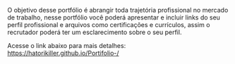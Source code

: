 O objetivo desse portfólio é abrangir toda trajetória profissional no mercado de
trabalho, nesse portfólio você poderá apresentar e incluir links do seu perfil profissional 
e arquivos como certificações e currículos, assim o recrutador poderá ter um esclarecimento sobre o seu perfil.

Acesse o link abaixo para mais detalhes:
https://hatorikiller.github.io/Portifolio-/
